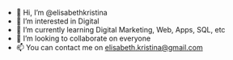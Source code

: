- 👋 Hi, I’m @elisabethkristina
- 👀 I’m interested in Digital
- 🌱 I’m currently learning Digital Marketing, Web, Apps, SQL, etc
- 💞️ I’m looking to collaborate on everyone 
- 📫 You can contact me on elisabeth.kristina@gmail.com

<!---
elisabethkristina/elisabethkristina is a ✨ special ✨ repository because its `README.md` (this file) appears on your GitHub profile.
You can click the Preview link to take a look at your changes.
--->
